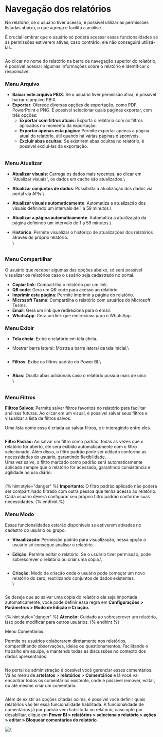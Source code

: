 # Navegação dos relatórios

No relatório, se o usuário tiver acesso, é possível utilizar as permissões listadas abaixo, o que agrega e facilita a análise.

É crucial lembrar que o usuário só poderá acessar essas funcionalidades se as permissões estiverem ativas; caso contrário, ele não conseguirá utilizá-las.

<figure><img src="../.gitbook/assets/image (27).png" alt=""><figcaption></figcaption></figure>

Ao clicar no nome do relatório na barra de navegação superior do relatório, é possível acessar algumas informações sobre o relatório e identificar o responsável.



### Menu Arquivo

* **Baixar este arquivo PBIX**: Se o usuário tiver permissão ativa, é possível baixar o arquivo PBIX.
* **Exportar**: Oferece diversas opções de exportação, como PDF, PowerPoint e PNG. É possível selecionar quais páginas exportar, com três opções:
  * **Exportar com filtros atuais:** Exporta o relatório com os filtros aplicados no momento da exportação.
  * **Exportar apenas esta página:** Permite exportar apenas a página atual do relatório, útil quando há várias páginas disponíveis.
  * **Excluir abas ocultas:** Se existirem abas ocultas no relatório, é possível excluí-las da exportação.

<figure><img src="../.gitbook/assets/image (314).png" alt=""><figcaption></figcaption></figure>



### Menu Atualizar

* **Atualizar visuais**: Carrega os dados mais recentes; ao clicar em “Atualizar visuais”, os dados em cache são atualizados.\

* **Atualizar conjuntos de dados**: Possibilita a atualização dos dados via portal via APIs.\

* **Atualizar visuais automaticamente**: Automatiza a atualização dos visuais definindo um intervalo de 1 a 59 minutos.\

* **Atualizar a página automaticamente**: Automatiza a atualização da página definindo um intervalo de 1 a 59 minutos.\

*   **Histórico**: Permite visualizar o histórico de atualizações dos relatórios através do próprio relatório.\
    \


    <figure><img src="../.gitbook/assets/image (315).png" alt=""><figcaption></figcaption></figure>



### Menu Compartilhar

O usuário que receber algumas das opções abaixo, só será possível visualizar os relatórios caso o usuário seja cadastrado no portal.

* **Copiar link**: Compartilha o relatório por um link.
* **QR code**: Gera um QR code para acesso ao relatório.
* **Imprimir esta página**: Permite imprimir a página do relatório.
* **Microsoft Teams**: Compartilha o relatório com usuários do Microsoft Teams.
* **Email**: Gera um link que redireciona para o email.
* **WhatsApp**: Gera um link que redireciona para o WhatsApp.



### Menu Exibir

* **Tela cheia**: Exibe o relatório em tela cheia.
*   Mostrar barra lateral: Mostra a barra lateral da tela inicial.\


    <figure><img src="../.gitbook/assets/image (316).png" alt=""><figcaption></figcaption></figure>
*   **Filtros**: Exibe os filtros padrão do Power BI.\


    <figure><img src="../.gitbook/assets/image (318).png" alt=""><figcaption></figcaption></figure>
*   **Abas**: Oculta abas adicionais caso o relatório possua mais de uma\
    \


    <figure><img src="../.gitbook/assets/image (319).png" alt=""><figcaption></figcaption></figure>



### Menu Filtros

**Filtros Salvos**: Permite salvar filtros favoritos no relatório para facilitar análises futuras. Ao clicar em um visual, é possível salvar seus filtros e visualizar a lista de filtros salvos.

Uma lista como essa é criada ao salvar filtros, e ir interagindo entre eles.

<div align="left"><figure><img src="../.gitbook/assets/image (320).png" alt=""><figcaption></figcaption></figure></div>

**Filtro Padrão:** Ao salvar um filtro como padrão, todas as vezes que o relatório for aberto, ele será exibido automaticamente com o filtro selecionado. Além disso, o filtro padrão pode ser editado conforme as necessidades do usuário, garantindo flexibilidade.\
&#x20;   Uma vez salvo, o filtro marcado como padrão será automaticamente aplicado sempre que o relatório for acessado, garantindo consistência e agilidade no uso diário.

<figure><img src="../.gitbook/assets/image (438).png" alt=""><figcaption></figcaption></figure>

{% hint style="danger" %}
**Importante:** O filtro padrão aplicado não poderá ser compartilhado filtrado com outra pessoa que tenha acesso ao relatório. Cada usuário deverá configurar seu próprio filtro padrão conforme suas necessidades.
{% endhint %}



### Menu Modo

Essas funcionalidades estarão disponíveis se estiverem ativadas no cadastro do usuário ou grupo.

* **Visualização**: Permissão padrão para visualização, nessa opção o usuário só consegue analisar o relatório.
*   **Edição**: Permite editar o relatório. Se o usuário tiver permissão, pode sobrescrever o relatório ou criar uma cópia.\


    <figure><img src="../.gitbook/assets/image (321).png" alt=""><figcaption></figcaption></figure>


*   **Criação**: Modo de criação onde o usuário pode começar um novo relatório do zero, reutilizando conjuntos de dados existentes.\
    \


    <figure><img src="../.gitbook/assets/image (322).png" alt=""><figcaption></figcaption></figure>

Se deseja que ao salvar uma cópia do relatório ela seja importada automaticamente, você pode definir essa regra em **Configurações > Parâmetros > Modo de Edição e Criação.**

{% hint style="danger" %}
**Atenção:** Cuidado ao sobrescrever um relatório, isso pode modificar para outros usuários.
{% endhint %}

Menu Comentários:

Permite os usuários colaborarem diretamente nos relatórios, compartilhando observações, ideias ou questionamentos. Facilitando o trabalho em equipe, e mantendo todas as discussões no contexto dos dados apresentados.

<figure><img src="../.gitbook/assets/image (439).png" alt=""><figcaption></figcaption></figure>

No portal de administração é possível você gerenciar esses comentários. Vá ao menu de **artefatos** > **relatórios** > **Comentários** e lá você vai encontrar todos os comentários existente, onde é possível remover, editar, ou até mesmo criar um comentário.

<figure><img src="../.gitbook/assets/image (440).png" alt=""><figcaption></figcaption></figure>

Além de existir as opções citadas acima, é possível você definir quais relatórios vão ter essa funcionalidade habilitada. A funcionalidade de comentários já por padrão vem habilitada no relatório, caso opte por desabilitar, clique em **Power BI > relatórios > seleciona o relatório > ações > editar > Bloquear comentários do relatório**.

![](<../.gitbook/assets/image (441).png>)\
